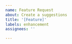 ```yaml
---
name: Feature Request
about: Create a suggestions
title: '[Feature]'
labels: enhancement
assignees: ''

---
```


<!-- Note! А link to a script with an example of the requested function may help. -->
